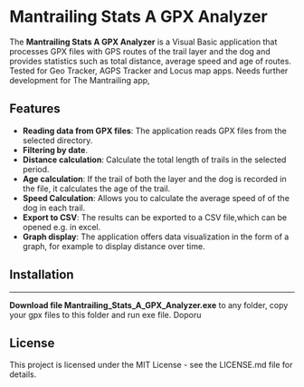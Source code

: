 # Mantrailing Stats A GPX Analyzer

The **Mantrailing Stats A GPX Analyzer** is a Visual Basic application that processes GPX files with GPS routes of the trail layer and the dog and provides statistics such as total distance, average speed and age of routes.
Tested for Geo Tracker, AGPS Tracker and Locus map apps.
Needs further development for The Mantrailing app, 

## Features

- **Reading data from GPX files**: The application reads GPX files from the selected directory.
- **Filtering by date**.
- **Distance calculation**: Calculate the total length of trails in the selected period.
- **Age calculation**: If the trail of both the layer and the dog is recorded in the file, it calculates the age of the trail.
- **Speed Calculation**: Allows you to calculate the average speed of of the dog in each trail.
- **Export to CSV**: The results can be exported to a CSV file,which can be opened e.g. in excel.
- **Graph display**: The application offers data visualization in the form of a graph, for example to display distance over time.

## Installation
*** ***
**Download file Mantrailing_Stats_A_GPX_Analyzer.exe** to any folder, copy your gpx files to this folder and run exe file.  Doporu

## License
This project is licensed under the MIT License - see the LICENSE.md file for details.





